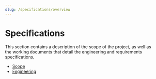 ```yaml
---
slug: /specifications/overview
---
```


# Specifications

This section contains a description of the scope of the project, as well as the working documents that detail the engineering and requirements specifications.

- [Scope](./scope.md)
- [Engineering](./engineering.md)
<!-- - [Requirements](./requirements.md) -->
